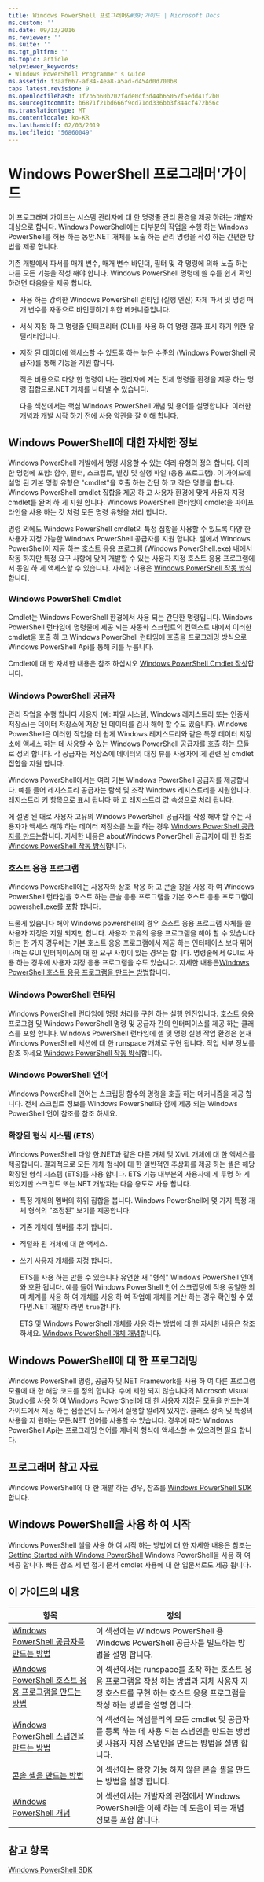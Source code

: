 ```yaml
---
title: Windows PowerShell 프로그래머&#39;가이드 | Microsoft Docs
ms.custom: ''
ms.date: 09/13/2016
ms.reviewer: ''
ms.suite: ''
ms.tgt_pltfrm: ''
ms.topic: article
helpviewer_keywords:
- Windows PowerShell Programmer's Guide
ms.assetid: f3aaf667-af84-4ea8-a5ad-d454d0d700b8
caps.latest.revision: 9
ms.openlocfilehash: 1f7b5b60b202f4de0cf3d44b65057f5edd41f2b0
ms.sourcegitcommit: b6871f21bd666f9cd71dd336bb3f844cf472b56c
ms.translationtype: MT
ms.contentlocale: ko-KR
ms.lasthandoff: 02/03/2019
ms.locfileid: "56860049"
---
```

# <a name="windows-powershell-programmer39s-guide"></a>Windows PowerShell 프로그래머&#39;가이드

이 프로그래머 가이드는 시스템 관리자에 대 한 명령줄 관리 환경을 제공 하려는 개발자 대상으로 합니다. Windows PowerShell에는 대부분의 작업을 수행 하는 Windows PowerShell를 허용 하는 동안.NET 개체를 노출 하는 관리 명령을 작성 하는 간편한 방법을 제공 합니다.

기존 개발에서 파서를 매개 변수, 매개 변수 바인더, 필터 및 각 명령에 의해 노출 하는 다른 모든 기능을 작성 해야 합니다. Windows PowerShell 명령에 쓸 수를 쉽게 확인 하려면 다음을을 제공 합니다.

- 사용 하는 강력한 Windows PowerShell 런타임 (실행 엔진) 자체 파서 및 명령 매개 변수를 자동으로 바인딩하기 위한 메커니즘입니다.

- 서식 지정 하 고 명령줄 인터프리터 (CLI)를 사용 하 여 명령 결과 표시 하기 위한 유틸리티입니다.

- 저장 된 데이터에 액세스할 수 있도록 하는 높은 수준의 (Windows PowerShell 공급자)를 통해 기능을 지원 합니다.

  적은 비용으로 다양 한 명령이 나는 관리자에 게는 전체 명령줄 환경을 제공 하는 명령 집합으로.NET 개체를 나타낼 수 있습니다.

  다음 섹션에서는 핵심 Windows PowerShell 개념 및 용어를 설명합니다. 이러한 개념과 개발 시작 하기 전에 사용 약관을 잘 이해 합니다.

## <a name="about-windows-powershell"></a>Windows PowerShell에 대한 자세한 정보

Windows PowerShell 개발에서 명령 사용할 수 있는 여러 유형의 정의 합니다. 이러한 명령에 포함: 함수, 필터, 스크립트, 별칭 및 실행 파일 (응용 프로그램). 이 가이드에 설명 된 기본 명령 유형은 "cmdlet"을 호출 하는 간단 하 고 작은 명령을 합니다. Windows PowerShell cmdlet 집합을 제공 하 고 사용자 환경에 맞게 사용자 지정 cmdlet를 완벽 하 게 지원 합니다. Windows PowerShell 런타임이 cmdlet을 파이프라인을 사용 하는 것 처럼 모든 명령 유형을 처리 합니다.

명령 외에도 Windows PowerShell cmdlet의 특정 집합을 사용할 수 있도록 다양 한 사용자 지정 가능한 Windows PowerShell 공급자를 지원 합니다. 셸에서 Windows PowerShell이 제공 하는 호스트 응용 프로그램 (Windows PowerShell.exe) 내에서 작동 하지만 특정 요구 사항에 맞게 개발할 수 있는 사용자 지정 호스트 응용 프로그램에서 동일 하 게 액세스할 수 있습니다. 자세한 내용은 [Windows PowerShell 작동 방식](http://msdn.microsoft.com/en-us/ced30e23-10af-4700-8933-49873bd84d58)합니다.

### <a name="windows-powershell-cmdlets"></a>Windows PowerShell Cmdlet

Cmdlet는 Windows PowerShell 환경에서 사용 되는 간단한 명령입니다. Windows PowerShell 런타임에 명령줄에 제공 되는 자동화 스크립트의 컨텍스트 내에서 이러한 cmdlet을 호출 하 고 Windows PowerShell 런타임에 호출을 프로그래밍 방식으로 Windows PowerShell Api를 통해 키를 누릅니다.

Cmdlet에 대 한 자세한 내용은 참조 하십시오 [Windows PowerShell Cmdlet 작성](../cmdlet/writing-a-windows-powershell-cmdlet.md)합니다.

### <a name="windows-powershell-providers"></a>Windows PowerShell 공급자

관리 작업을 수행 합니다 사용자 (예: 파일 시스템, Windows 레지스트리 또는 인증서 저장소)는 데이터 저장소에 저장 된 데이터를 검사 해야 할 수도 있습니다. Windows PowerShell은 이러한 작업을 더 쉽게 Windows 레지스트리와 같은 특정 데이터 저장소에 액세스 하는 데 사용할 수 있는 Windows PowerShell 공급자를 호출 하는 모듈로 정의 합니다. 각 공급자는 저장소에 데이터의 대칭 뷰를 사용자에 게 관련 된 cmdlet 집합을 지원 합니다.

Windows PowerShell에서는 여러 기본 Windows PowerShell 공급자를 제공합니다. 예를 들어 레지스트리 공급자는 탐색 및 조작 Windows 레지스트리를 지원합니다. 레지스트리 키 항목으로 표시 됩니다 하 고 레지스트리 값 속성으로 처리 됩니다.

에 설명 된 대로 사용자 고유의 Windows PowerShell 공급자를 작성 해야 할 수는 사용자가 액세스 해야 하는 데이터 저장소를 노출 하는 경우 [Windows PowerShell 공급자를 만드는](./how-to-create-a-windows-powershell-provider.md)합니다. 자세한 내용은 aboutWindows PowerShell 공급자에 대 한 참조 [Windows PowerShell 작동 방식](http://msdn.microsoft.com/en-us/ced30e23-10af-4700-8933-49873bd84d58)합니다.

### <a name="host-application"></a>호스트 응용 프로그램

Windows PowerShell에는 사용자와 상호 작용 하 고 콘솔 창을 사용 하 여 Windows PowerShell 런타임을 호스트 하는 콘솔 응용 프로그램을 기본 호스트 응용 프로그램이 powershell.exe를 포함 합니다.

드물게 있습니다 해야 Windows powershell의 경우 호스트 응용 프로그램 자체를 쓸 사용자 지정은 지원 되지만 합니다. 사용자 고유의 응용 프로그램을 해야 할 수 있습니다 하는 한 가지 경우에는 기본 호스트 응용 프로그램에서 제공 하는 인터페이스 보다 뛰어나며는 GUI 인터페이스에 대 한 요구 사항이 있는 경우는 합니다. 명령줄에서 GUI로 사용 하는 경우에 사용자 지정 응용 프로그램을 수도 있습니다. 자세한 내용은[Windows PowerShell 호스트 응용 프로그램을 만드는 방법](http://msdn.microsoft.com/en-us/d31355c9-a270-4b09-8f0c-35a7392a7d07)합니다.

### <a name="windows-powershell-runtime"></a>Windows PowerShell 런타임

Windows PowerShell 런타임에 명령 처리를 구현 하는 실행 엔진입니다. 호스트 응용 프로그램 및 Windows PowerShell 명령 및 공급자 간의 인터페이스를 제공 하는 클래스를 포함 합니다. Windows PowerShell 런타임에 셸 및 명령 실행 작업 환경은 현재 Windows PowerShell 세션에 대 한 runspace 개체로 구현 됩니다. 작업 세부 정보를 참조 하세요 [Windows PowerShell 작동 방식](http://msdn.microsoft.com/en-us/ced30e23-10af-4700-8933-49873bd84d58)합니다.

### <a name="windows-powershell-language"></a>Windows PowerShell 언어

Windows PowerShell 언어는 스크립팅 함수와 명령을 호출 하는 메커니즘을 제공 합니다. 전체 스크립트 정보를 Windows PowerShell과 함께 제공 되는 Windows PowerShell 언어 참조를 참조 하세요.

### <a name="extended-type-system-ets"></a>확장된 형식 시스템 (ETS)

Windows PowerShell 다양 한.NET과 같은 다른 개체 및 XML 개체에 대 한 액세스를 제공합니다. 결과적으로 모든 개체 형식에 대 한 일반적인 추상화를 제공 하는 셸은 해당 확장된 형식 시스템 (ETS)를 사용 합니다. ETS 기능 대부분의 사용자에 게 투명 하 게 되었지만 스크립트 또는.NET 개발자는 다음 용도로 사용 합니다.

- 특정 개체의 멤버의 하위 집합을 봅니다. Windows PowerShell에 몇 가지 특정 개체 형식의 "조정된" 보기를 제공합니다.

- 기존 개체에 멤버를 추가 합니다.

- 직렬화 된 개체에 대 한 액세스.

- 쓰기 사용자 개체를 지정 합니다.

  ETS를 사용 하는 만들 수 있습니다 유연한 새 "형식" Windows PowerShell 언어와 호환 됩니다. 예를 들어 Windows PowerShell 언어 스크립팅에 적용 동일한 의미 체계를 사용 하 여 개체를 사용 하 여 작업에 개체를 계산 하는 경우 확인할 수 있다면.NET 개발자 라면 `true`합니다.

  ETS 및 Windows PowerShell 개체를 사용 하는 방법에 대 한 자세한 내용은 참조 하세요. [Windows PowerShell 개체 개념](http://msdn.microsoft.com/en-us/12700631-be23-4e6b-9bf0-81ea0d166353)합니다.

## <a name="programming-for-windows-powershell"></a>Windows PowerShell에 대 한 프로그래밍

Windows PowerShell 명령, 공급자 및.NET Framework를 사용 하 여 다른 프로그램 모듈에 대 한 해당 코드를 정의 합니다. 수에 제한 되지 않습니다의 Microsoft Visual Studio를 사용 하 여 Windows PowerShell에 대 한 사용자 지정된 모듈을 만드는이 가이드에서 제공 하는 샘플은이 도구에서 실행할 알려져 있지만. 클래스 상속 및 특성의 사용을 지 원하는 모든.NET 언어를 사용할 수 있습니다. 경우에 따라 Windows PowerShell Api는 프로그래밍 언어를 제네릭 형식에 액세스할 수 있으려면 필요 합니다.

## <a name="programmers-reference"></a>프로그래머 참고 자료

Windows PowerShell에 대 한 개발 하는 경우, 참조를 [Windows PowerShell SDK](../windows-powershell-reference.md)합니다.

## <a name="getting-started-using-windows-powershell"></a>Windows PowerShell을 사용 하 여 시작

Windows PowerShell 셸을 사용 하 여 시작 하는 방법에 대 한 자세한 내용은 참조는 [Getting Started with Windows PowerShell](/powershell/scripting/getting-started/getting-started-with-windows-powershell) Windows PowerShell을 사용 하 여 제공 합니다. 빠른 참조 세 번 접기 문서 cmdlet 사용에 대 한 입문서로도 제공 됩니다.

## <a name="contents-of-this-guide"></a>이 가이드의 내용

|항목|정의|
|-----------|----------------|
|[Windows PowerShell 공급자를 만드는 방법](./how-to-create-a-windows-powershell-provider.md)|이 섹션에는 Windows PowerShell 용 Windows PowerShell 공급자를 빌드하는 방법을 설명 합니다.|
|[Windows PowerShell 호스트 응용 프로그램을 만드는 방법](http://msdn.microsoft.com/en-us/d31355c9-a270-4b09-8f0c-35a7392a7d07)|이 섹션에서는 runspace를 조작 하는 호스트 응용 프로그램을 작성 하는 방법과 자체 사용자 지정 호스트를 구현 하는 호스트 응용 프로그램을 작성 하는 방법을 설명 합니다.|
|[Windows PowerShell 스냅인을 만드는 방법](../cmdlet/how-to-create-a-windows-powershell-snap-in.md)|이 섹션에는 어셈블리의 모든 cmdlet 및 공급자를 등록 하는 데 사용 되는 스냅인을 만드는 방법 및 사용자 지정 스냅인을 만드는 방법을 설명 합니다.|
|[콘솔 셸을 만드는 방법](./how-to-create-a-console-shell.md)|이 섹션에는 확장 가능 하지 않은 콘솔 셸을 만드는 방법을 설명 합니다.|
|[Windows PowerShell 개념](./windows-powershell-concepts.md)|이 섹션에서는 개발자의 관점에서 Windows PowerShell을 이해 하는 데 도움이 되는 개념 정보를 포함 합니다.|

## <a name="see-also"></a>참고 항목

[Windows PowerShell SDK](../windows-powershell-reference.md)